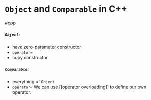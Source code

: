 # `Object` and `Comparable` in C++
#cpp 

##### `Object`:
- have zero-parameter constructor
- `operator=`
- copy constructor
##### `Comparable`:
- everything of `Object`
- `operator<`
We can use [[operator overloading]] to define our own operator.
